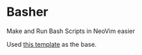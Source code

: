 # Basher
Make and Run Bash Scripts in NeoVim easier



Used [this template](https://github.com/ellisonleao/nvim-plugin-template) as the base.
